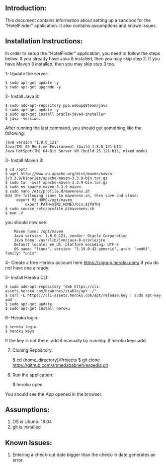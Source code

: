 Introduction:
-------------

This document contains information about setting up a sandbox for the "HotelFinder" application. It also contains assumptions and known issues.

Installation Instructions:
--------------------------
In order to setup the "HotelFinder" application, you need to follow the steps below. 
If you already have Java 8 installed, then you may skip step 2. 
If you have Maven 3 installed, then you may skip step 3 too.

1- Update the server:
	
	$ sudo apt-get update -y
	$ sudo apt-get upgrade -y

2- Install Java 8:

	$ sudo add-apt-repository ppa:webupd8team/java
	$ sudo apt-get update -y
	$ sudo apt-get install oracle-java8-installer
	$ java -version. 

After running the last command, you should get something like the following:

	java version "1.8.0_121"
	Java(TM) SE Runtime Environment (build 1.8.0_121-b13)
	Java HotSpot(TM) 64-Bit Server VM (build 25.121-b13, mixed mode)

3- Install Maven 3:

	$ cd /opt/
	$ wget http://www-eu.apache.org/dist/maven/maven-3/3.3.9/binaries/apache-maven-3.3.9-bin.tar.gz
	$ sudo tar -xvzf apache-maven-3.3.9-bin.tar.gz
	$ sudo mv apache-maven-3.3.9 maven 
	$ sudo nano /etc/profile.d/mavenenv.sh 
	Add the following lines to mavenenv.sh, then save and close:
   	     export M2_HOME=/opt/maven
             export PATH=${M2_HOME}/bin:${PATH}
	$ sudo source /etc/profile.d/mavenenv.sh
	$ mvn -V

you should now see:

		Maven home: /opt/maven
		Java version: 1.8.0_121, vendor: Oracle Corporation
		Java home: /usr/lib/jvm/java-8-oracle/jre
		Default locale: en_US, platform encoding: UTF-8
		OS name: "linux", version: "3.19.0-42-generic", arch: "amd64", family: "unix"

4- Create a free Heroku account here https://signup.heroku.com/ if you do not have one already.

5- Install Heroku CLI:

	$ sudo add-apt-repository "deb https://cli-assets.heroku.com/branches/stable/apt ./"
	$ curl -L https://cli-assets.heroku.com/apt/release.key | sudo apt-key add -
	$ sudo apt-get update
	$ sudo apt-get install heroku

6- Heroku login:
	
	$ heroku login
	$ heroku keys

If the key is not there, add it manually by running: $ heroku keys:add.

7. Cloning Repository:
	
	$ cd {home_directory}/Projects
	$ git clone https://github.com/ahmedababneh/expedia.git
 
8. Run the application:
	
	$ heroku open

You should see the App opened in the browser.


Assumptions:
------------
1. OS is Ubuntu 16.04
2. git is installed

Known Issues:
-------------
1. Entering a check-out date bigger than the check-in date generates an error.
